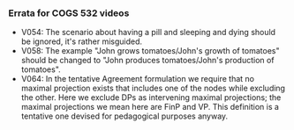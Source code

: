 ### Errata for COGS 532 videos

* V054: The scenario about having a pill and sleeping and dying should be ignored, it's rather misguided.
* V058: The example "John grows tomatoes/John's growth of tomatoes" should be changed to "John produces tomatoes/John's production of tomatoes".
* V064: In the tentative Agreement formulation we require that no maximal projection exists that includes one of the nodes while excluding the other. Here we exclude DPs as intervening maximal projections; the maximal projections we mean here are FinP and VP. This definition is a tentative one devised for pedagogical purposes anyway.  

